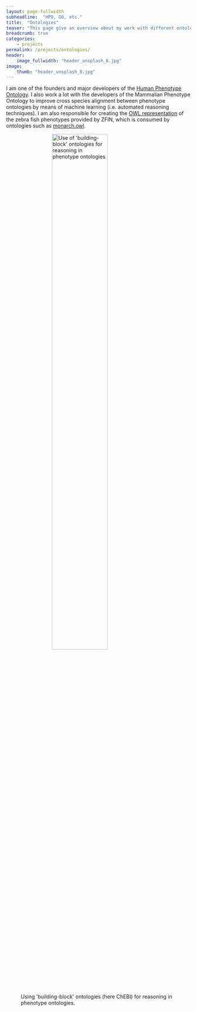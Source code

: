 ```yaml
---
layout: page-fullwidth
subheadline:  "HPO, GO, etc."
title:  "Ontologies"
teaser: "This page give an overview about my work with different ontologies in the life science domain."
breadcrumb: true
categories:
    - projects
permalink: /projects/ontologies/
header:
    image_fullwidth: "header_unsplash_8.jpg"
image:
    thumb: "header_unsplash_8.jpg"
---
```


I am one of the founders and major developers of the [Human Phenotype Ontology][1]. I also work a lot with the developers of the Mammalian Phenotype Ontology to improve cross species alignment between phenotype ontologies by means of machine learning (i.e. automated reasoning techniques). 
I am also responsible for creating the [OWL representation][2] of the zebra fish phenotypes provided by ZFIN, which is  consumed by ontologies such as [monarch.owl][3].


<figure>
	<img src="{{ site.url }}{{ site.baseurl }}/images/reasoning.png" style="display: table-caption; margin: 0 auto;" width="60%" alt="Use of 'building-block' ontologies for reasoning in phenotype ontologies" itemprop="image">
	<figcaption class="text-right">Using 'building-block' ontologies (here ChEBI) for reasoning in phenotype ontologies.</figcaption>
</figure>


[1]: http://www.human-phenotype-ontology.org
[2]: http://compbio.charite.de/jenkins/job/zp-owl/
[3]: https://github.com/monarch-initiative/monarch-ontology